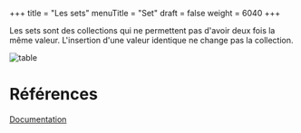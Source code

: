 +++
title = "Les sets"
menuTitle = "Set"
draft = false
weight = 6040
+++

Les sets sont des collections qui ne permettent pas d'avoir deux fois la même valeur. L'insertion d'une valeur identique ne change pas la collection.


![table](/inf111/images/sets.png)

# Références
[Documentation](https://docs.oracle.com/javase/8/docs/api/java/util/Set.html)
